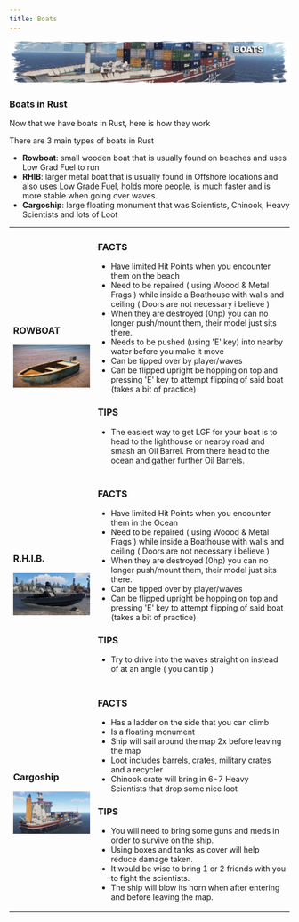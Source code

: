```yaml
---
title: Boats
---
```


<p>
  
<center><img src="wiki/images/boats.png"></center>

<p>

<h3>Boats in Rust</h3>
<p>Now that we have boats in Rust, here is how they work</p>
<p>There are 3 main types of boats in Rust<p>
  <ul>
    <li><b>Rowboat</b>: small wooden boat that is usually found on beaches and uses Low Grad Fuel to run</li>
    <li><b>RHIB</b>: larger metal boat that is usually found in Offshore locations and also uses Low Grade Fuel, holds more people, is much faster and is more stable when going over waves.</li>
    <li><b>Cargoship</b>: large floating monument that was Scientists, Chinook, Heavy Scientists and lots of Loot</li>
   </ul>
 <p><p>

  <table>
  <tr>
    <td> <h3>ROWBOAT</h3><img width="326" src="wiki/images/rowboat.png"></td>
    <td>
      <h3>FACTS</h3>
      <ul>
        <li>Have limited Hit Points when you encounter them on the beach</li>
        <li>Need to be repaired ( using Woood & Metal Frags ) while inside a Boathouse with walls and ceiling ( Doors are not necessary i believe )</li>
        <li>When they are destroyed (0hp) you can no longer push/mount them, their model just sits there.</li>
         <li>Needs to be pushed (using 'E' key) into nearby water before you make it move</li>
        <li>Can be tipped over by player/waves</li>
        <li>Can be flipped upright be hopping on top and pressing 'E' key to attempt flipping of said boat (takes a bit of practice)</li>
      </ul>
      <h3>TIPS</h3>
      <ul>
        <li>The easiest way to get LGF for your boat is to head to the lighthouse or nearby road and smash an Oil Barrel.  From there head to the ocean and gather further Oil Barrels.</li>
      </ul>
  </td>
  </tr>
  <tr>
   <td> <h3>R.H.I.B.</h3><img  width="326" src="wiki/images/rhib.png"></td>
    <td>
      <h3>FACTS</h3>
      <ul>
        <li>Have limited Hit Points when you encounter them in the Ocean</li>
        <li>Need to be repaired ( using Woood & Metal Frags ) while inside a Boathouse with walls and ceiling ( Doors are not necessary i believe )</li>
        <li>When they are destroyed (0hp) you can no longer push/mount them, their model just sits there.</li>
         <li>Can be tipped over by player/waves</li>
        <li>Can be flipped upright be hopping on top and pressing 'E' key to attempt flipping of said boat (takes a bit of practice)</li>
      </ul>
      <h3>TIPS</h3>
      <ul>
        <li>Try to drive into the waves straight on instead of at an angle ( you can tip )</li>
      </ul>
  </td>
  </tr>
  <tr>
   <td> <h3>Cargoship</h3><img  width="326" src="wiki/images/cargoship.png"></td>
    <td>
      <h3>FACTS</h3>
      <ul>
        <li>Has a ladder on the side that you can climb</li>
        <li>Is a floating monument</li>
        <li>Ship will sail around the map 2x before leaving the map</li>
        <li>Loot includes barrels, crates, military crates and a recycler</li>
        <li>Chinook crate will bring in 6-7 Heavy Scientists that drop some nice loot</li>
      </ul>
      <h3>TIPS</h3>
      <ul>
        <li>You will need to bring some guns and meds in order to survive on the ship.</li>
        <li>Using boxes and tanks as cover will help reduce damage taken.</li>
        <li>It would be wise to bring 1 or 2 friends with you to fight the scientists.</li>
        <li>The ship will blow its horn when after entering and before leaving the map.</li>
      </ul>
    </td>
  </td>
  </tr>
  </table>
